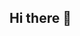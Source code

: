 ## Hi there 👋

<!--
**Thrust56/Thrust56** is a ✨ _special_ ✨ repository because its `README.md` (this file) appears on your GitHub profile.

Here are some ideas to get you started:

- 🔭 I’m currently working on GIT.
- 🌱 I’m currently learning GIT.
- 👯 I’m looking to collaborate on NADIE.
- 🤔 I’m looking for help with GIT.
- 💬 Ask me about GIT.
- 📫 How to reach me: GITHUB.
- 😄 Pronouns: wachin.
- ⚡ Fun fact: GIT. adasd
--> 
